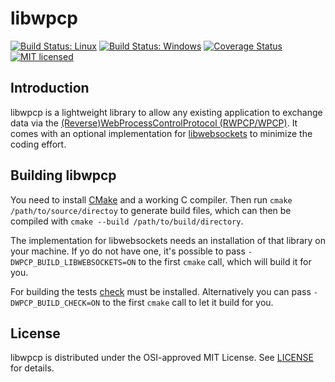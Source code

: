 # libwpcp

[![Build Status: Linux](https://travis-ci.org/WebProcessControl/libwpcp.svg?branch=master)](https://travis-ci.org/WebProcessControl/libwpcp)
[![Build Status: Windows](https://ci.appveyor.com/api/projects/status/1fycbouidwq72l5e/branch/master?svg=true)](https://ci.appveyor.com/project/WebProcessControl/libwpcp/branch/master)
[![Coverage Status](https://coveralls.io/repos/github/WebProcessControl/libwpcp/badge.svg?branch=master)](https://coveralls.io/github/WebProcessControl/libwpcp?branch=master)
[![MIT licensed](https://img.shields.io/badge/license-MIT-blue.svg)](LICENSE)

## Introduction

libwpcp is a lightweight library to allow any existing application to exchange data via the [(Reverse)WebProcessControlProtocol (RWPCP/WPCP)](http://wpcp.net). It comes with an optional implementation for [libwebsockets](https://libwebsockets.org) to minimize the coding effort.

## Building libwpcp

You need to install [CMake](https://cmake.org) and a working C compiler. Then run `cmake /path/to/source/directoy` to generate build files, which can then be compiled with `cmake --build /path/to/build/directory`.

The implementation for libwebsockets needs an installation of that library on your machine. If yo do not have one, it's possible to pass `-DWPCP_BUILD_LIBWEBSOCKETS=ON` to the first `cmake` call, which will build it for you.

For building the tests [check](https://libcheck.github.io/check/) must be installed. Alternatively you can pass `-DWPCP_BUILD_CHECK=ON` to the first `cmake` call to let it build for you.

## License

libwpcp is distributed under the OSI-approved MIT License. See [LICENSE](LICENSE) for details.
